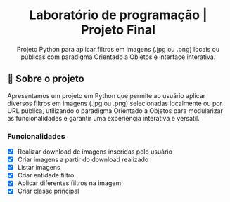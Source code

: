 <h1 align='center'>
    Laboratório de programação | Projeto Final
</h1>

<p align="center">Projeto Python para aplicar filtros em imagens (.jpg ou .png) locais ou públicas com paradigma Orientado a Objetos e interface interativa.</p>

## 📃 Sobre o projeto

Apresentamos um projeto em Python que permite ao usuário aplicar diversos filtros em imagens (.jpg ou .png) selecionadas localmente ou por URL pública, utilizando o paradigma Orientado a Objetos para modularizar as funcionalidades e garantir uma experiência interativa e versátil.

### Funcionalidades

- [x] Realizar download de imagens inseridas pelo usuário
- [x] Criar imagens a partir do download realizado
- [x] Listar imagens
- [x] Criar entidade filtro
- [x] Aplicar diferentes filtros na imagem
- [x] Criar classe principal
